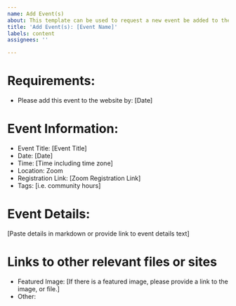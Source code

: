 ```yaml
---
name: Add Event(s)
about: This template can be used to request a new event be added to the website.
title: 'Add Event(s): [Event Name]'
labels: content
assignees: ''

---
```


# Requirements:
- Please add this event to the website by: [Date]

# Event Information:
- Event Title:  [Event Title]
- Date:  [Date]
- Time: [Time including time zone]
- Location: Zoom 
- Registration Link: [Zoom Registration Link]
- Tags: [i.e. community hours]

# Event Details:
[Paste details in markdown or provide link to event details text]

# Links to other relevant files or sites
- Featured Image: [If there is a featured image, please provide a link to the image, or file.]
- Other:
